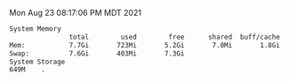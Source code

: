 Mon Aug 23 08:17:06 PM MDT 2021
```bash
System Memory
               total        used        free      shared  buff/cache   available
Mem:           7.7Gi       723Mi       5.2Gi       7.0Mi       1.8Gi       6.6Gi
Swap:          7.6Gi       403Mi       7.3Gi
System Storage
649M	.
```
